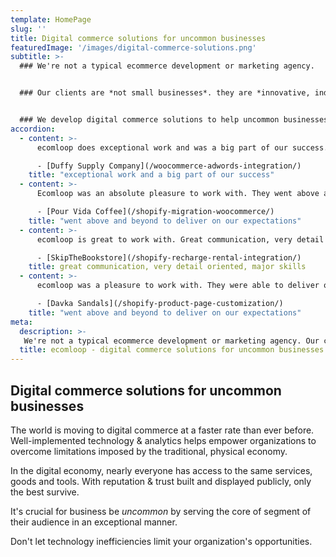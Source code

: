 ```yaml
---
template: HomePage
slug: ''
title: Digital commerce solutions for uncommon businesses
featuredImage: '/images/digital-commerce-solutions.png'
subtitle: >-
  ### We're not a typical ecommerce development or marketing agency.


  ### Our clients are *not small businesses*. they are *innovative, independent* businesses.


  ### We develop digital commerce solutions to help uncommon businesses succeed in the digital economy.
accordion:
  - content: >-
      ecomloop does exceptional work and was a big part of our success. We will be using him for more projects in the future.

      - [Duffy Supply Company](/woocommerce-adwords-integration/)
    title: "exceptional work and a big part of our success"
  - content: >-
      Ecomloop was an absolute pleasure to work with. They went above and beyond, searching out new requirements we hadn't thought to ensure the project was a success. I very highly recommend working with ecomloop.

      - [Pour Vida Coffee](/shopify-migration-woocommerce/)
    title: "went above and beyond to deliver on our expectations"
  - content: >-
      ecomloop is great to work with. Great communication, very detail oriented, major skills, couldn't be happier with their leadership in developing a shopify store. The store that we are building has an increasing number of components that are being constantly added and ecomloop is able to utilize and incorporate a number of apps to get the job done. They are also very creative problem solvers and have come up with novel solutions along the way.

      - [SkipTheBookstore](/shopify-recharge-rental-integration/)
    title: great communication, very detail oriented, major skills
  - content: >-
      ecomloop was a pleasure to work with. They were able to deliver on the job, building us a new product detail page for our Shopify site. They were communicative and patient and went above and beyond to deliver on our expectations. I would definitely work with ecomloop again.

      - [Davka Sandals](/shopify-product-page-customization/)
    title: "went above and beyond to deliver on our expectations"
meta:
  description: >-
   We're not a typical ecommerce development or marketing agency. Our clients are *not small businesses*. they are *innovative, independent* businesses. We develop digital commerce solutions to help uncommon businesses succeed in the digital economy.
  title: ecomloop - digital commerce solutions for uncommon businesses
---
```

## Digital commerce solutions for uncommon businesses

The world is moving to digital commerce at a faster rate than ever before. Well-implemented technology & analytics helps empower organizations to overcome limitations imposed by the traditional, physical economy.

In the digital economy, nearly everyone has access to the same services, goods and tools. With reputation & trust built and displayed publicly, only the best survive.

It's crucial for business be *uncommon* by serving the core of segment of their audience in an exceptional manner.

Don't let technology inefficiencies limit your organization's opportunities.
